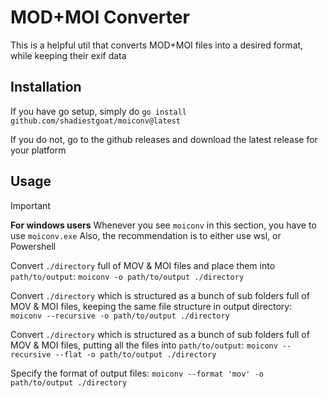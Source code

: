 # MOD+MOI Converter

This is a helpful util that converts MOD+MOI files into a desired format, while keeping their exif data

## Installation

If you have go setup, simply do `go install github.com/shadiestgoat/moiconv@latest`

If you do not, go to the github releases and download the latest release for your platform

## Usage

> [!IMPORTANT]
> **For windows users**
> Whenever you see `moiconv` in this section, you have to use `moiconv.exe`
> Also, the recommendation is to either use wsl, or Powershell

Convert `./directory` full of MOV & MOI files and place them into `path/to/output`: `moiconv -o path/to/output ./directory`

Convert `./directory` which is structured as a bunch of sub folders full of MOV & MOI files, keeping the same file structure in output directory: `moiconv --recursive -o path/to/output ./directory`

Convert `./directory` which is structured as a bunch of sub folders full of MOV & MOI files, putting all the files into `path/to/output`: `moiconv --recursive --flat -o path/to/output ./directory`

Specify the format of output files: `moiconv --format 'mov' -o path/to/output ./directory`
